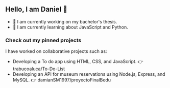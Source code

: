 ## Hello, I am Daniel 👋

- 🔭 I am currently working on my bachelor's thesis.
- 🌱 I am currently learning about JavaScript and Python.
<!--
- 👯 I’m looking to collaborate on ...
- 🤔 I’m looking for help with ...
- 💬 Ask me about ...
- 📫 How to reach me: ...
- 😄 Pronouns: ...
- ⚡ Fun fact: ...
-->

### Check out my pinned projects
I have worked on collaborative projects such as:
- Developing a To do app using HTML, CSS, and JavaScript. 👉 trabucoaluca/To-Do-List
- Developing an API for museum reservations using Node.js, Express, and MySQL. 👉 damianSM1997/proyectoFinalBedu
